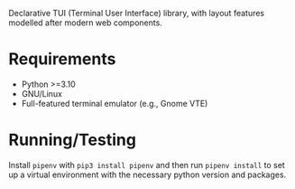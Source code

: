 Declarative TUI (Terminal User Interface) library, with layout features modelled after modern web components.

# Requirements

* Python >=3.10
* GNU/Linux
* Full-featured terminal emulator (e.g., Gnome VTE)

# Running/Testing

Install `pipenv` with `pip3 install pipenv` and then run `pipenv install` to set up a virtual environment with the necessary python version and packages.
